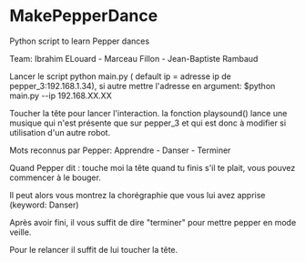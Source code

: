 # MakePepperDance
Python script to learn Pepper dances

Team: Ibrahim ELouard - Marceau Fillon - Jean-Baptiste Rambaud

Lancer le script python main.py ( default ip = adresse ip de pepper_3:192.168.1.34), si autre mettre l'adresse en argument:
$python main.py --ip 192.168.XX.XX

Toucher la tête pour lancer l'interaction.
la fonction playsound() lance une musique qui n'est présente que sur pepper_3 et qui est donc à modifier si utilisation d'un autre robot.


Mots reconnus par Pepper: Apprendre - Danser - Terminer


Quand Pepper dit : touche moi la tête quand tu finis s'il te plait, vous pouvez commencer à le bouger.


Il peut alors vous montrez la chorégraphie que vous lui avez apprise (keyword: Danser)


Après avoir fini, il vous suffit de dire "terminer" pour mettre pepper en mode veille.


Pour le relancer il suffit de lui toucher la tête.



